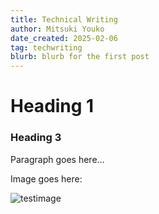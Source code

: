 ```yaml
---
title: Technical Writing
author: Mitsuki Youko
date_created: 2025-02-06
tag: techwriting
blurb: blurb for the first post
---
```


# Heading 1

### Heading 3

Paragraph goes here...

Image goes here:

<test what its like to put an image here..>

![testimage](/src/assets/img/example/about.jpg)